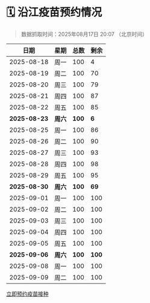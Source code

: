 # 🗓️ 沿江疫苗预约情况

> 数据抓取时间：2025年08月17日 20:07 （北京时间）

| 日期 | 星期 | 总数 | 剩余 |
|------|------|------|------|
| 2025-08-18 | 周一 | 100 | 4 |
| 2025-08-19 | 周二 | 100 | 70 |
| 2025-08-20 | 周三 | 100 | 79 |
| 2025-08-21 | 周四 | 100 | 87 |
| 2025-08-22 | 周五 | 100 | 85 |
| **2025-08-23** | **周六** | **100** | **6** |
| 2025-08-25 | 周一 | 100 | 86 |
| 2025-08-26 | 周二 | 100 | 90 |
| 2025-08-27 | 周三 | 100 | 93 |
| 2025-08-28 | 周四 | 100 | 98 |
| 2025-08-29 | 周五 | 100 | 95 |
| **2025-08-30** | **周六** | **100** | **69** |
| 2025-09-01 | 周一 | 100 | 100 |
| 2025-09-02 | 周二 | 100 | 100 |
| 2025-09-03 | 周三 | 100 | 100 |
| 2025-09-04 | 周四 | 100 | 100 |
| 2025-09-05 | 周五 | 100 | 100 |
| **2025-09-06** | **周六** | **100** | **100** |
| 2025-09-08 | 周一 | 100 | 100 |
| 2025-09-09 | 周二 | 100 | 100 |


<div class="button-container">
<a class="btn" href="http://yfzweb.ishequ.net/#/login" target="_blank">立即预约疫苗接种</a>
</div>
